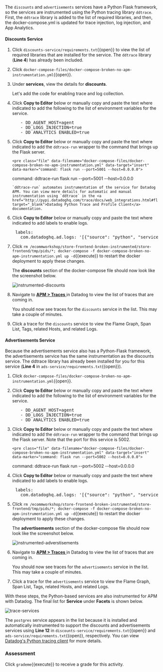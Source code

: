 The `discounts` and `advertisements` services have a Python Flask framework, so the services are instrumented using the Python tracing library `ddtrace`. First, the `ddtrace` library is added to the list of required libraries, and then, the docker-compose.yml is updated for trace injection, log injection, and App Analytics.

#### Discounts Service

1.  Click `discounts-service/requirements.txt`{{open}} to view the list of required libraries that are installed for the service. The `ddtrace` library (**Line 4**) has already been included.

2.  Click `docker-compose-files/docker-compose-broken-no-apm-instrumentation.yml`{{open}}.

3.  Under **services**, view the details for **discounts**. <p> Let's add the code for enabling trace and log collection.

4.  Click **Copy to Editor** below or manually copy and paste the text where indicated to add the following to the list of environment variables for the service.

<pre class="file" data-filename="docker-compose-files/docker-compose-broken-no-apm-instrumentation.yml" data-target="insert" data-marker="# add discounts env variables">
      - DD_AGENT_HOST=agent
      - DD_LOGS_INJECTION=true
      - DD_ANALYTICS_ENABLED=true</pre>

5.  Click **Copy to Editor** below or manually copy and paste the text where indicated to add the `ddtrace-run` wrapper to the command that brings up the Flask server.

        <pre class="file" data-filename="docker-compose-files/docker-compose-broken-no-apm-instrumentation.yml" data-target="insert" data-marker="command: flask run --port=5001 --host=0.0.0.0">

    command: ddtrace-run flask run --port=5001 --host=0.0.0.0</pre>

        `ddtrace-run` automates instrumentation of the service for Datadog APM. You can view more details for automatic and manual instrumentation using `ddtrace` in the <a href="http://pypi.datadoghq.com/trace/docs/web_integrations.html#flask" target="_blank">Datadog Python Trace and Profile Client</a> documentation.

6.  Click **Copy to Editor** below or manually copy and paste the text where indicated to add labels to enable logs.

<pre class="file" data-filename="docker-compose-files/docker-compose-broken-no-apm-instrumentation.yml" data-target="insert" data-marker="# add discounts log labels">
    labels:
      com.datadoghq.ad.logs: '[{"source": "python", "service": "discounts-service"}]'</pre>

7.  Click `rm /ecommworkshop/store-frontend-broken-instrumented/store-frontend/tmp/pids/*; docker-compose -f docker-compose-broken-no-apm-instrumentation.yml up -d`{{execute}} to restart the docker deployment to apply these changes. <p> The **discounts** section of the docker-compose file should now look like the screenshot below. <p> ![instrumented-discounts](instrumentapp2/assets/instrumented-discounts.png)

8.  Navigate to <a href="https://app.datadoghq.com/apm/traces" target="_datadog">**APM > Traces** </a> in Datadog to view the list of traces that are coming in. <p> You should now see traces for the `discounts` service in the list. This may take a couple of minutes.

9.  Click a trace for the `discounts` service to view the Flame Graph, Span List, Tags, related Hosts, and related Logs.

#### Advertisements Service

Because the advertisements service also has a Python-Flask framework, the advertisements service has the same instrumentation as the discounts service. The ddtrace library has already been installed for you for this service (**Line 4** in `ads-service/requirements.txt`{{open}}).

1.  Click `docker-compose-files/docker-compose-broken-no-apm-instrumentation.yml`{{open}}.

2.  Click **Copy to Editor** below or manually copy and paste the text where indicated to add the following to the list of environment variables for the service.

<pre class="file" data-filename="docker-compose-files/docker-compose-broken-no-apm-instrumentation.yml" data-target="insert" data-marker="# add ads env variables">
      - DD_AGENT_HOST=agent
      - DD_LOGS_INJECTION=true
      - DD_ANALYTICS_ENABLED=true</pre>

3.  Click **Copy to Editor** below or manually copy and paste the text where indicated to add the `ddtrace-run` wrapper to the command that brings up the Flask server. Note that the port for this service is 5002.

        <pre class="file" data-filename="docker-compose-files/docker-compose-broken-no-apm-instrumentation.yml" data-target="insert" data-marker="command: flask run --port=5002 --host=0.0.0.0">

    command: ddtrace-run flask run --port=5002 --host=0.0.0.0</pre>

4.  Click **Copy to Editor** below or manually copy and paste the text where indicated to add labels to enable logs.

<pre class="file" data-filename="docker-compose-files/docker-compose-broken-no-apm-instrumentation.yml" data-target="insert" data-marker="# add ads log labels">
    labels:
      com.datadoghq.ad.logs: '[{"source": "python", "service": "advertisements-service"}]'</pre>

5.  Click `rm /ecommworkshop/store-frontend-broken-instrumented/store-frontend/tmp/pids/*; docker-compose -f docker-compose-broken-no-apm-instrumentation.yml up -d`{{execute}} to restart the docker deployment to apply these changes. <p> The **advertisements** section of the docker-compose file should now look like the screenshot below. <p> ![instrumented-adverstisements](instrumentapp2/assets/instrumented-advertisements.png)

6.  Navigate to <a href="https://app.datadoghq.com/apm/traces" target="_datadog">**APM > Traces** </a> in Datadog to view the list of traces that are coming in. <p> You should now see traces for the `advertisements` service in the list. This may take a couple of minutes.

7.  Click a trace for the `advertisements` service to view the Flame Graph, Span List, Tags, related Hosts, and related Logs.

With these steps, the Python-based services are also instrumented for APM with Datadog. The final list for **Service** under **Facets** is shown below.

![trace-services](instrumentapp2/assets/trace-allservices.png)

The `postgres` service appears in the list because it is installed and automatically instrumented to support the discounts and advertisements services using **Line 12** in `discounts-service/requirements.txt`{{open}} and `ads-service/requirements.txt`{{open}}, respectively. You can view <a href="http://pypi.datadoghq.com/trace/docs/db_integrations.html#module-ddtrace.contrib.psycopg" target="_blank"> Datadog's Python tracing client</a> for more details.

### Assessment

Click `grademe`{{execute}} to receive a grade for this activity.

